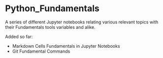 # Python_Fundamentals
A series of different Jupyter notebooks relating various relevant topics with their Fundamentals tools variables and alike.

Added so far:<br>
- Markdown Cells Fundamentals in Jupyter Notebooks
- Git Fundamental Commands
